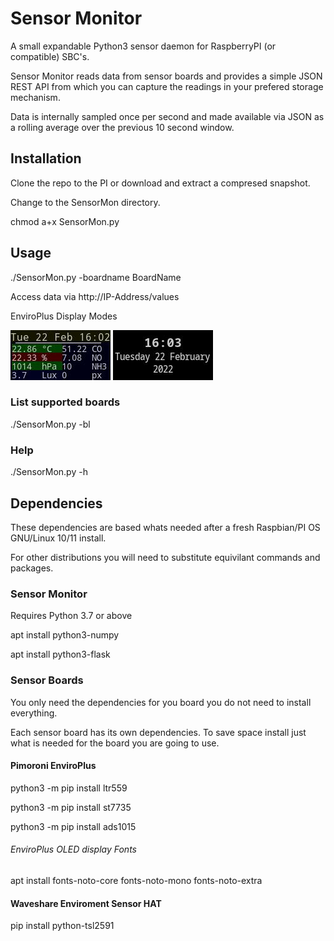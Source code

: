# Sensor Monitor

A small expandable Python3 sensor daemon for RaspberryPI (or compatible) SBC's.

Sensor Monitor reads data from sensor boards and provides a simple JSON REST API from which you can capture the readings in your prefered storage mechanism.

Data is internally sampled once per second and made available via JSON as a rolling average over the previous 10 second window.

## Installation

Clone the repo to the PI or download and extract a compresed snapshot.

Change to the SensorMon directory.

chmod a+x SensorMon.py

## Usage

./SensorMon.py -boardname BoardName

Access data via http://IP-Address/values

EnviroPlus Display Modes

![Sensors, sensors mode](/images/enviroplus_sensors.jpg)   ![Clock, clock mode](/images/enviroplus_clock.jpg)


### List supported boards

./SensorMon.py -bl


### Help

./SensorMon.py -h

## Dependencies

These dependencies are based whats needed after a fresh Raspbian/PI OS GNU/Linux 10/11 install.

For other distributions you will need to substitute equivilant commands and packages.

### Sensor Monitor

Requires Python 3.7 or above

apt install python3-numpy

apt install python3-flask

### Sensor Boards

You only need the dependencies for you board you do not need to install everything.

Each sensor board has its own dependencies. To save space install just what is needed for the board you are going to use.

#### Pimoroni EnviroPlus

python3 -m pip install ltr559

python3 -m pip install st7735

python3 -m pip install ads1015

###### EnviroPlus OLED display Fonts

apt install fonts-noto-core fonts-noto-mono fonts-noto-extra

#### Waveshare Enviroment Sensor HAT

pip install python-tsl2591